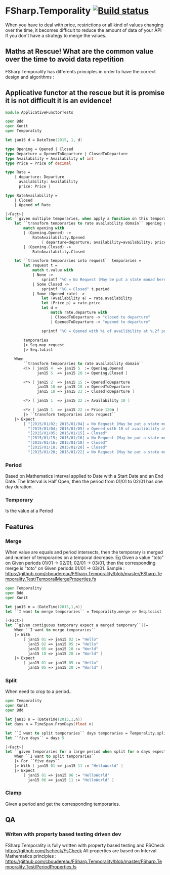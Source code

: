 # FSharp.Temporality [![Build status](https://ci.appveyor.com/api/projects/status/ejj6vrx6x69aojey?svg=true)](https://ci.appveyor.com/project/cboudereau/fsharp-temporality)

When you have to deal with price, restrictions or all kind of values changing over the time, it becomes difficult to reduce the amount of data of your API If you don't have a strategy to merge the values.

## Maths at Rescue! What are the common value over the time to avoid data repetition
FSharp.Temporality has differents principles in order to have the correct design and algorithms :

## Applicative functor at the rescue but it is promise it is not difficult it is an evidence!
```fsharp
module ApplicativeFunctorTests

open Bdd
open Xunit
open Temporality

let jan15 d = DateTime(2015, 1, d)

type Opening = Opened | Closed
type Departure = OpenedToDeparture | ClosedToDeparture
type Availability = Availability of int
type Price = Price of decimal

type Rate = 
    { departure: Departure
      availability: Availability
      price: Price }

type RateAvailability = 
    | Closed
    | Opened of Rate

[<Fact>]
let ``given multiple temporaries, when apply a function on this temporaries then expect applied function on any intersection``()=
    let ``transform temporaries to rate availability domain`` opening departure availability price = 
        match opening with
        | (Opening.Opened) -> 
            RateAvailability.Opened 
                { departure=departure; availability=availability; price=price }
        | (Opening.Closed) -> 
            RateAvailability.Closed

    let ``transform temporaries into request`` temporaries = 
        let request t = 
            match t.value with
            | None -> 
                sprintf "%O = No Request (May be put a state monad here)" t.period
            | Some Closed -> 
                sprintf "%O = Closed" t.period
            | Some (Opened rate) -> 
                let (Availability a) = rate.availability
                let (Price p) = rate.price
                let d = 
                    match rate.departure with
                    | ClosedToDeparture -> "closed to departure"
                    | OpenedToDeparture -> "opened to departure"

                sprintf "%O = Opened with %i of availibility at %.2f price and %s" t.period a p d
            
        temporaries 
        |> Seq.map request
        |> Seq.toList

    When
        ``transform temporaries to rate availability domain``
        <!> [ jan15 4  => jan15 5  := Opening.Opened
              jan15 5  => jan15 20 := Opening.Closed ]

        <*> [ jan15 2  => jan15 15 := OpenedToDeparture
              jan15 16 => jan15 18 := OpenedToDeparture
              jan15 18 => jan15 23 := ClosedToDeparture ]

        <*> [ jan15 1  => jan15 22 := Availability 10 ]

        <*> [ jan15 1  => jan15 22 := Price 120m ]
        |> ``transform temporaries into request``
    |> Expect 
        [ "[2015/01/02; 2015/01/04[ = No Request (May be put a state monad here)"
          "[2015/01/04; 2015/01/05[ = Opened with 10 of availibility at 120.00 price and opened to departure"
          "[2015/01/05; 2015/01/15[ = Closed"
          "[2015/01/15; 2015/01/16[ = No Request (May be put a state monad here)"
          "[2015/01/16; 2015/01/18[ = Closed"
          "[2015/01/18; 2015/01/20[ = Closed"
          "[2015/01/20; 2015/01/22[ = No Request (May be put a state monad here)" ]
```

### Period 
Based on Mathematics Interval applied to Date with a Start Date and an End Date. The Interval is Half Open, then the period from 01/01 to 02/01 has one day duration.

### Temporary
Is the value at a Period

## Features
### Merge
When value are equals and period intersects, then the temporary is merged and number of temporaries on a temporal decrease. Eg Given a value "toto" on Given periods 01/01 -> 02/01; 02/01 -> 03/01, then the corresponding merge is "toto" on Given periods 01/01 -> 03/01. Sample : https://github.com/cboudereau/FSharp.Temporality/blob/master/FSharp.Temporality.Test/TemporalMergeProperties.fs

```fsharp
open Temporality
open Bdd
open Xunit

let jan15 n = (DateTime(2015,1,n))
let ``I want to merge temporaries`` = Temporality.merge >> Seq.toList

[<Fact>]
let ``given contiguous temporary expect a merged temporary``()=
    When ``I want to merge temporaries`` 
    |> With 
        [ jan15 01 => jan15 02 := "Hello"
          jan15 02 => jan15 05 := "Hello"
          jan15 05 => jan15 10 := "World"
          jan15 10 => jan15 20 := "World" ]
    |> Expect
        [ jan15 01 => jan15 05 := "Hello"
          jan15 05 => jan15 20 := "World" ]
```

### Split
When need to crop to a period..

```fsharp
open Temporality
open Xunit
open Bdd

let jan15 n = (DateTime(2015,1,n))
let days n = TimeSpan.FromDays(float n)

let ``I want to split temporaries`` days temporaries = Temporality.split days temporaries |> Seq.toList
let ``five days`` = days 5

[<Fact>]
let ``given temporaries for a large period when split for n days expect temporary with n day max period length``()=
    When ``I want to split temporaries`` 
    |> For ``five days``
    |> With [ jan15 01 => jan15 11 := "HelloWorld" ]
    |> Expect
        [ jan15 01 => jan15 06 := "HelloWorld"
          jan15 06 => jan15 11 := "HelloWorld" ]
```
	
### Clamp
Given a period and get the corresponding temporaries.

## QA
### Writen with property based testing driven dev
FSharp.Temporality is fully written with property based testing and FSCheck https://github.com/fscheck/FsCheck
All properties are based on Interval Mathematics principles : https://github.com/cboudereau/FSharp.Temporality/blob/master/FSharp.Temporality.Test/PeriodProperties.fs
